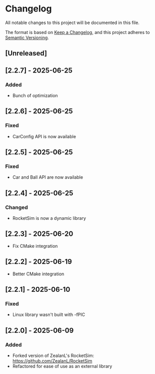 # Changelog

All notable changes to this project will be documented in this file.

The format is based on [Keep a Changelog](https://keepachangelog.com/en/1.1.0/),
and this project adheres to [Semantic Versioning](https://semver.org/spec/v2.0.0.html).

## [Unreleased]

## [2.2.7] - 2025-06-25

### Added

- Bunch of optimization

## [2.2.6] - 2025-06-25

### Fixed

- CarConfig API is now available

## [2.2.5] - 2025-06-25

### Fixed

- Car and Ball API are now available

## [2.2.4] - 2025-06-25

### Changed

- RocketSim is now a dynamic library

## [2.2.3] - 2025-06-20

- Fix CMake integration

## [2.2.2] - 2025-06-19

- Better CMake integration

## [2.2.1] - 2025-06-10

### Fixed

- Linux library wasn't built with -fPIC

## [2.2.0] - 2025-06-09

### Added

- Forked version of ZealanL's RocketSim: https://github.com/ZealanL/RocketSim
- Refactored for ease of use as an external library